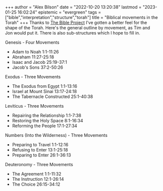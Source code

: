 +++
author = "Alex Bilson"
date = "2022-10-20 13:20:38"
lastmod = "2023-01-25 16:02:24"
epistemic = "evergreen"
tags = ["bible","interpretation","structure","torah"]
title = "Biblical movements in the Torah"
+++
Thanks to [The Bible Project](https://bibleproject.com) I've gotten a better feel for the shape of the Torah. Here's the general outline by movement, as Tim and Jon would put it. There is also sub-structures which I hope to fill in.

Genesis - Four Movements

- Adam to Noah 1:1-11:26
- Abraham 11:27-25:18
- Isaac and Jacob 25:19-37:1
- Jacob's Sons 37:2-50:26

Exodus - Three Movements

- The Exodus from Egypt 1:1-13:16
- Israel at Mount Sinai 13:17-24:18
- The Tabernacle Constructed 25:1-40:38

Leviticus - Three Movements

- Repairing the Relationship 1:1-7:38
- Restoring the Holy Space 8:1-16:34
- Reforming the People 17:1-27:34

Numbers (Into the Wilderness) - Three Movements

- Preparing to Travel 1:1-12:16
- Refusing to Enter 13:1-25:18
- Preparing to Enter 26:1-36:13

Deuteronomy - Three Movements

- The Agreement 1:1-11:32
- The Instruction 12:1-26:14
- The Choice 26:15-34:12
